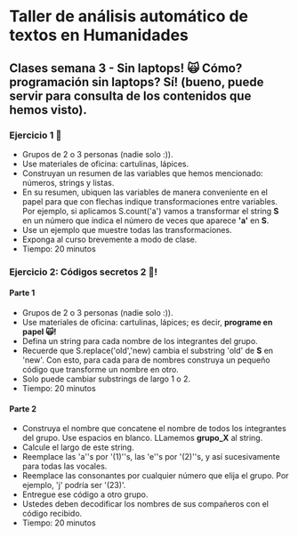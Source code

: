 # Taller de análisis automático de textos en Humanidades

## Clases semana 3 - Sin laptops! &#x1F640; Cómo? programación sin laptops? Sí! (bueno, puede servir para consulta de los contenidos que hemos visto).


### Ejercicio 1 &#x1F916;

- Grupos de 2 o 3 personas (nadie solo :)).
- Use materiales de oficina: cartulinas, lápices.
- Construyan un resumen de las variables que hemos mencionado: números, strings y listas.
- En su resumen, ubiquen las variables de manera conveniente en el papel para que con flechas indique transformaciones entre variables. Por ejemplo, si aplicamos S.count('a') vamos
a transformar el string **S** en un número que indica el número de veces que aparece **'a'** en **S**. 
- Use un ejemplo que muestre todas las transformaciones. 
- Exponga al curso brevemente a modo de clase. 
- Tiempo: 20 minutos

### Ejercicio 2: Códigos secretos 2 &#x1F916;!

#### Parte 1

- Grupos de 2 o 3 personas (nadie solo :)).
- Use materiales de oficina: cartulinas, lápices; es decir, **programe en papel &#x1F640;!**
- Defina un string para cada nombre de los integrantes del grupo.
- Recuerde que S.replace('old','new) cambia el substring 'old' de **S** en 'new'. Con esto, para cada para de nombres construya un pequeño código que transforme un nombre en otro.
- Solo puede cambiar substrings de largo 1 o 2. 
- Tiempo: 20 minutos

#### Parte 2

- Construya el nombre que concatene el nombre de todos los integrantes del grupo. Use espacios en blanco. LLamemos **grupo_X** al string. 
- Calcule el largo de este string.
- Reemplace las 'a''s por '(1)''s, las 'e''s por '(2)''s, y así sucesivamente para todas las vocales.  
- Reemplace las consonantes por cualquier número que elija el grupo. Por ejemplo, 'j' podría ser '(23)'. 
- Entregue ese código a otro grupo.
- Ustedes deben decodificar los nombres de sus compañeros con el código recibido. 
- Tiempo: 20 minutos

